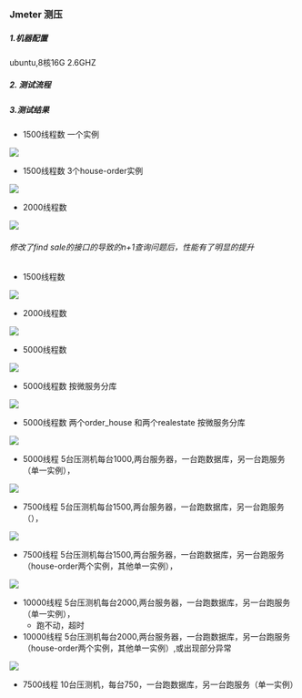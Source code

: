 ### Jmeter 测压

##### 1.机器配置

ubuntu,8核16G 2.6GHZ

##### 2. 测试流程



##### 3.测试结果

- 1500线程数 一个实例

![](C:\Users\linzibin\Desktop\jmeter\result_img\8x2.6_16G_1500.PNG)

- 1500线程数 3个house-order实例

![](C:\Users\linzibin\Desktop\jmeter\result_img\8x2.6_16G_1500_3h.PNG)

- 2000线程数

![](C:\Users\linzibin\Desktop\jmeter\result_img\8x2.6_16G_2000.PNG)

###### 修改了find sale的接口的导致的n+1查询问题后，性能有了明显的提升

- 1500线程数

![](C:\Users\linzibin\Desktop\jmeter\result_img\8x2.6_16G_1500_mysql.PNG)

- 2000线程数

![](C:\Users\linzibin\Desktop\jmeter\result_img\8x2.6_16G_2000_mysql.PNG)

- 5000线程数

![](C:\Users\linzibin\Desktop\jmeter\result_img\8x2.6_16G_5000_mysql.PNG)

- 5000线程数 按微服务分库

![](C:\Users\linzibin\Desktop\jmeter\result_img\8x2.6_16G_5000_mysql_fenku.PNG)

- 5000线程数 两个order_house 和两个realestate 按微服务分库

![](C:\Users\linzibin\Desktop\jmeter\result_img\8x2.6_16G_5000_mysql_h2_r2_分库.PNG)

- 5000线程 5台压测机每台1000,两台服务器，一台跑数据库，另一台跑服务（单一实例），

![](C:\Users\linzibin\Desktop\jmeter\result_img\8.22\8x2.6_16Gx2_5000_.PNG)

- 7500线程 5台压测机每台1500,两台服务器，一台跑数据库，另一台跑服务（），

![](C:\Users\linzibin\Desktop\jmeter\result_img\8.22\8x2.6_16Gx2_7500_.PNG)

- 7500线程 5台压测机每台1500,两台服务器，一台跑数据库，另一台跑服务（house-order两个实例，其他单一实例），

![](C:\Users\linzibin\Desktop\jmeter\result_img\8.22\8x2.6_16Gx2_7500_2.PNG)

- 10000线程 5台压测机每台2000,两台服务器，一台跑数据库，另一台跑服务（单一实例），
  - 跑不动，超时
- 10000线程 5台压测机每台2000,两台服务器，一台跑数据库，另一台跑服务（house-order两个实例，其他单一实例）,或出现部分异常

![](C:\Users\linzibin\Desktop\jmeter\result_img\8.22\8x2.6_16Gx2_10000_.PNG)





- 7500线程 10台压测机，每台750，一台跑数据库，另一台跑服务（单一实例）






